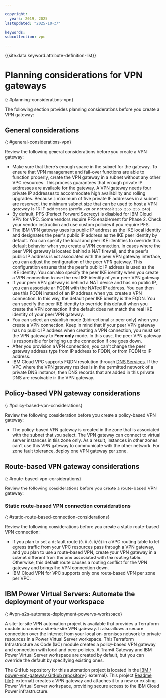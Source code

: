 ```yaml
---

copyright:
  years: 2019, 2025
lastupdated: "2025-10-27"

keywords:
subcollection: vpc

---
```


{{site.data.keyword.attribute-definition-list}}

# Planning considerations for VPN gateways
{: #planning-considerations-vpn}

The following section provides planning considerations before you create a VPN gateway:

## General considerations
{: #general-considerations-vpn}

Review the following general considerations before you create a VPN gateway:

* Make sure that there's enough space in the subnet for the gateway. To ensure that VPN management and fail-over functions are able to function properly, create the VPN gateway in a subnet without any other VPC resources. This process guarantees that enough private IP addresses are available for the gateway. A VPN gateway needs four private IP addresses to accommodate high availability and rolling upgrades. Because a maximum of five private IP addresses in a subnet are reserved, the minimum subnet size that can be used to host a VPN gateway is 16 IP addresses (prefix `/28` or netmask `255.255.255.240`).
* By default, PFS (Perfect Forward Secrecy) is disabled for IBM Cloud VPN for VPC. Some vendors require PFS enablement for Phase 2. Check your vendor instruction and use custom policies if you require PFS.
* The IBM VPN gateway uses its public IP address as the IKE local identity and designates the peer's public IP address as the IKE peer identity by default. You can specify the local and peer IKE identities to override this default behavior when you create a VPN connection. In cases where the peer VPN gateway is located behind a NAT firewall, and the peer's public IP address is not associated with the peer VPN gateway interface, you can adjust the configuration of the peer VPN gateway. This configuration ensures that the peer's public IP address is used as the IKE identity. You can also specify the peer IKE identity when you create a VPN connection to use the real IKE identity of your peer VPN gateway.
* If your peer VPN gateway is behind a NAT device and has no public IP, you can associate an FQDN with the NATed IP address. You can then use this FQDN instead of an IP address when you create a VPN connection. In this way, the default peer IKE identity is the FQDN. You can specify the peer IKE identity to override this default when you create the VPN connection if the default does not match the real IKE identity of your peer VPN gateway.
* You can select an establish mode (bidirectional or peer only) when you create a VPN connection. Keep in mind that if your peer VPN gateway has no public IP address when creating a VPN connection, you must set the VPN gateway to **Peer only** mode. In this case, the peer VPN gateway is responsible for bringing up the connection if one goes down.
* After you provision a VPN connection, you can't change the peer gateway address type from IP address to FQDN, or from FQDN to IP address.
* IBM Cloud VPC supports FQDN resolution through [DNS Services](/docs/dns-svcs). If the VPC where the VPN gateway resides is in the permitted network of a private DNS instance, then DNS records that are added in this private DNS are resolvable in the VPN gateway.

## Policy-based VPN gateway considerations
{: #policy-based-vpn-considerations}

Review the following consideration before you create a policy-based VPN gateway:

* The policy-based VPN gateway is created in the zone that is associated with the subnet that you select. The VPN gateway can connect to virtual server instances in this zone only. As a result, instances in other zones can't use this VPN gateway to communicate with the other network. For zone fault tolerance, deploy one VPN gateway per zone.

## Route-based VPN gateway considerations
{: #route-based-vpn-considerations}

Review the following considerations before you create a route-based VPN gateway:

### Static route-based VPN connection considerations
{: #static-route-based-connection-considerations}

Review the following considerations before you create a static route-based VPN connection:

* If you plan to set a default route (`0.0.0.0/0`) in a VPC routing table to let egress traffic from your VPC resources pass through a VPN gateway, and you plan to use a route-based VPN, create your VPN gateway in a subnet different from the one associated with the routing table. Otherwise, this default route causes a routing conflict for the VPN gateway and brings the VPN connection down.
* IBM Cloud VPN for VPC supports only one route-based VPN per zone per VPC.



## IBM Power Virtual Servers: Automate the deployment of your workspace
{: #vpn-s2s-automate-deployment-powervs-workspace}

A site-to-site VPN automation project is available that provides a Terraform module to create a site-to-site VPN gateway. It also allows a secure connection over the internet from your local on-premises network to private resources in a Power Virtual Server workspace. This Terraform Infrastructure as Code (IaC) module creates a policy-based VPN gateway and connection with local and peer policies. A Transit Gateway and IBM Power Virtual Server workspace are created by default, but you can override the default by specifying existing ones.

The GitHub repository for this automation project is located in the [IBM /
power-vpn-gateway GitHub repository](https://github.com/IBM/power-vpn-gateway/){: external}. This project [Readme file](https://github.com/IBM/power-vpn-gateway/blob/master/README.md){: external} creates a VPN gateway and attaches it to a new or existing Power Virtual Server workspace, providing secure access to the IBM Cloud Power infrastructure.
